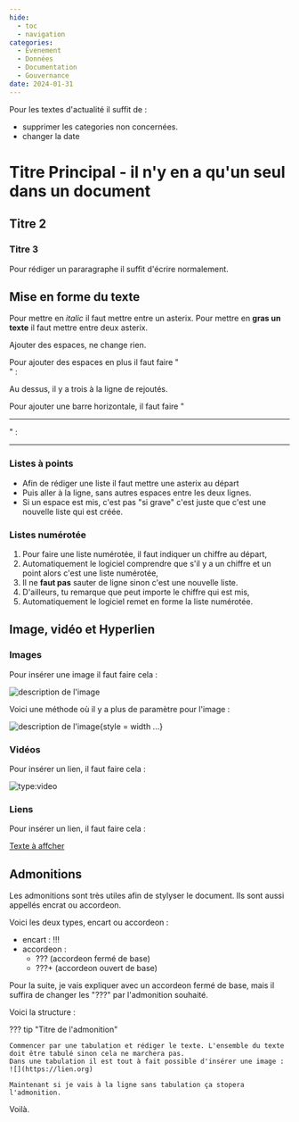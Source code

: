 ```yaml
---
hide:
  - toc
  - navigation
categories:
  - Evenement
  - Données
  - Documentation
  - Gouvernance
date: 2024-01-31
---
```


Pour les textes d'actualité il suffit de :

* supprimer les categories non concernées.
* changer la date



# Titre Principal - il n'y en a qu'un seul dans un document

## Titre 2

### Titre 3

Pour rédiger un pararagraphe il suffit d'écrire normalement.

## Mise en forme du texte

Pour mettre en *italic* il faut mettre entre un asterix. Pour mettre en **gras un texte** il faut mettre entre deux asterix.

Ajouter des espaces, ne change rien.

Pour ajouter des espaces en plus il faut faire "<br />" :

Au dessus, il y a trois à la ligne de rejoutés.

Pour ajouter une barre horizontale, il faut faire "<hr>" :

<hr>

### Listes à points

* Afin de rédiger une liste il faut mettre une asterix au départ
* Puis aller à la ligne, sans autres espaces entre les deux lignes.
* Si un espace est mis, c'est pas "si grave" c'est juste que c'est une nouvelle liste qui est créée.

### Listes numérotée

1. Pour faire une liste numérotée, il faut indiquer un chiffre au départ,
2. Automatiquement le logiciel comprendre que s'il y a un chiffre et un point alors c'est une liste numérotée,
3. Il ne **faut pas** sauter de ligne sinon c'est une nouvelle liste.
4. D'ailleurs, tu remarque que peut importe le chiffre qui est mis,
5. Automatiquement le logiciel remet en forme la liste numérotée.

## Image, vidéo et Hyperlien

### Images

Pour insérer une image il faut faire cela :

![description de l'image](https://lien.org)

Voici une méthode où il y a plus de paramètre pour l'image :

![description de l'image](https://lien.org){style = width ...}

### Vidéos

Pour insérer un lien, il faut faire cela :

![type:video](https://www.youtube.com/embed/LXb3EKWsInQ)

### Liens

Pour insérer un lien, il faut faire cela :

[Texte à affcher](https://lien.org)

## Admonitions

Les admonitions sont très utiles afin de stylyser le document. Ils sont aussi appellés encrat ou accordeon.

Voici les deux types, encart ou accordeon :

* encart : !!!
* accordeon : 
  * ???  (accordeon fermé de base)
  * ???+ (accordeon ouvert de base)

Pour la suite, je vais expliquer avec un accordeon fermé de base, mais il suffira de changer les "???" par l'admonition souhaité.

Voici la structure :

??? tip "Titre de l'admonition"

	Commencer par une tabulation et rédiger le texte. L'ensemble du texte doit être tabulé sinon cela ne marchera pas.
	Dans une tabulation il est tout à fait possible d'insérer une image :
	![](https://lien.org)

	Maintenant si je vais à la ligne sans tabulation ça stopera l'admonition.

Voilà.
